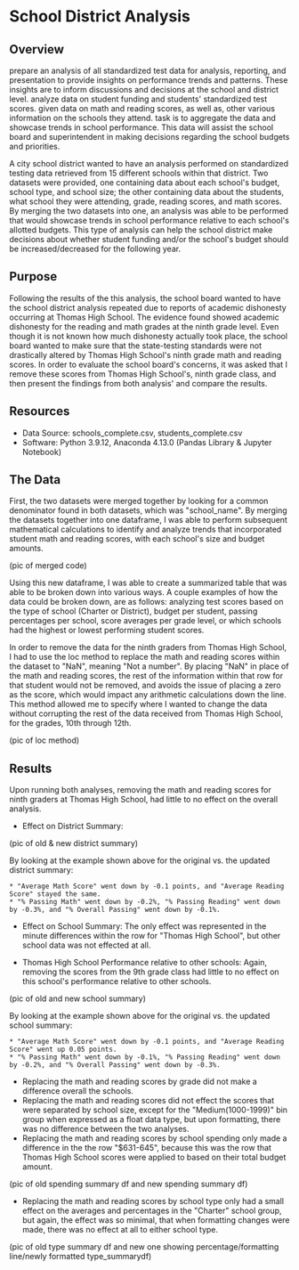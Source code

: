 # School District Analysis 

## Overview 

prepare an analysis of all standardized test data for analysis, reporting, and presentation to provide insights on performance trends and patterns. These insights are to inform discussions and decisions at the school and district level. analyze data on student funding and students' standardized test scores. given data on math and reading scores, as well as, other various information on the schools they attend. task is to aggregate the data and showcase trends in school performance. This data will assist the school board and superintendent in making decisions regarding the school budgets and priorities.

A city school district wanted to have an analysis performed on standardized testing data retrieved from 15 different schools within that district. Two datasets were provided, one containing data about each school's budget, school type, and school size; the other containing data about the students, what school they were attending, grade, reading scores, and math scores. By merging the two datasets into one, an analysis was able to be performed that would showcase trends in school performance relative to each school's allotted budgets. This type of analysis can help the school district make decisions about whether student funding and/or the school's budget should be increased/decreased for the following year. 

## Purpose

Following the results of the this analysis, the school board wanted to have the school district analysis repeated due to reports of academic dishonesty occurring at Thomas High School. The evidence found showed academic dishonesty for the reading and math grades at the ninth grade level. Even though it is not known how much dishonesty actually took place, the school board wanted to make sure that the state-testing standards were not drastically altered by Thomas High School's ninth grade math and reading scores. In order to evaluate the school board's concerns, it was asked that I remove these scores from Thomas High School's, ninth grade class, and then present the findings from both analysis' and compare the results. 

## Resources 

* Data Source: schools_complete.csv, students_complete.csv
* Software: Python 3.9.12, Anaconda 4.13.0 (Pandas Library & Jupyter Notebook)

## The Data 

First, the two datasets were merged together by looking for a common denominator found in both datasets, which was "school_name". By merging the datasets together into one dataframe, I was able to perform subsequent mathematical calculations to identify and analyze trends that incorporated student math and reading scores, with each school's size and budget amounts. 

(pic of merged code)

Using this new dataframe, I was able to create a summarized table that was able to be broken down into various ways. A couple examples of how the data could be broken down, are as follows: analyzing test scores based on the type of school (Charter or District), budget per student, passing percentages per school, score averages per grade level, or which schools had the highest or lowest performing student scores. 

In order to remove the data for the ninth graders from Thomas High School, I had to use the loc method to replace the math and reading scores within the dataset to "NaN", meaning "Not a number". By placing "NaN" in place of the math and reading scores, the rest of the information within that row for that student would not be removed, and avoids the issue of placing a zero as the score, which would impact any arithmetic calculations down the line. This method allowed me to specify where I wanted to change the data without corrupting the rest of the data received from Thomas High School, for the grades, 10th through 12th. 

(pic of loc method)

## Results

Upon running both analyses, removing the math and reading scores for ninth graders at Thomas High School, had little to no effect on the overall analysis. 

* Effect on District Summary: 

(pic of old & new district summary)

By looking at the example shown above for the original vs. the updated district summary: 

	* "Average Math Score" went down by -0.1 points, and "Average Reading Score" stayed the same.
	* "% Passing Math" went down by -0.2%, "% Passing Reading" went down by -0.3%, and "% Overall Passing" went down by -0.1%.



* Effect on School Summary: The only effect was represented in the minute differences within the row for "Thomas High School", but other school data was not effected at all. 

* Thomas High School Performance relative to other schools: Again, removing the scores from the 9th grade class had little to no effect on this school's performance relative to other schools. 

(pic of old and new school summary) 

By looking at the example shown above for the original vs. the updated school summary:
	
	* "Average Math Score" went down by -0.1 points, and "Average Reading Score" went up 0.05 points.
	* "% Passing Math" went down by -0.1%, "% Passing Reading" went down by -0.2%, and "% Overall Passing" went down by -0.3%.

* Replacing the math and reading scores by grade did not make a difference overall the schools.
* Replacing the math and reading scores did not effect the scores that were separated by school size, except for the "Medium(1000-1999)" bin group when expressed as a float data type, but upon formatting, there was no difference between the two analyses.
* Replacing the math and reading scores by school spending only made a difference in the the row "$631-645", because this was the row that Thomas High School scores were applied to based on their total budget amount. 

(pic of old spending summary df and new spending summary df)

* Replacing the math and reading scores by school type only had a small effect on the averages and percentages in the "Charter" school group, but again, the effect was so minimal, that when formatting changes were made, there was no effect at all to either school type. 

(pic of old type summary df and new one showing percentage/formatting line/newly formatted type_summarydf) 











